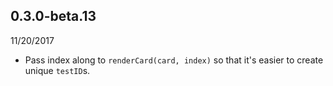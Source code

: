 ## 0.3.0-beta.13

11/20/2017

- Pass index along to `renderCard(card, index)` so that it's easier to create unique `testID`s.
